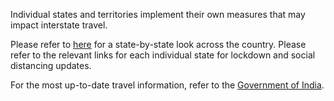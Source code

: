 Individual states and territories implement their own measures that may impact interstate travel.

Please refer to [here](https://www.mygov.in/corona-data/covid19-statewise-status) for a state-by-state look across the country. Please refer to the relevant links for each individual state for lockdown and social distancing updates.

For the most up-to-date travel information, refer to the [Government of India](https://boi.gov.in/content/advisory-travel-and-visa-restrictions-related-covid-19-1).
